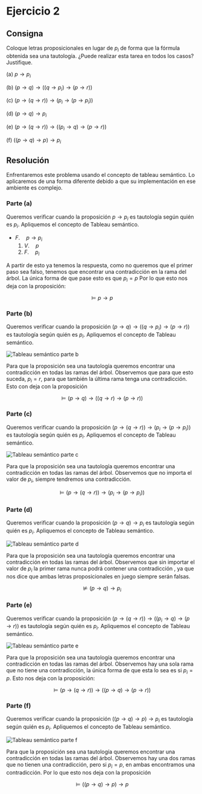 # Ejercicio 2

## Consigna

Coloque letras proposicionales en lugar de $p_i$ de forma que la fórmula obtenida sea una tautología. ¿Puede realizar esta tarea en todos los casos? Justifique.

(a) $p \to p_i$

(b) $(p \to q) \to ((q \to p_i) \to (p \to r))$

(c) $(p \to (q \to r)) \to (p_i \to (p \to p_i))$

(d) $(p \to q) \to p_i$

(e) $(p \to (q \to r)) \to ((p_i \to q) \to (p \to r))$

(f) $((p \to q) \to p) \to p_i$

## Resolución

Enfrentaremos este problema usando el concepto de tableau semántico. Lo aplicaremos de una forma diferente debido a que su implementación en ese ambiente es complejo.

### Parte (a)

Queremos verificar cuando la proposición $p\rightarrow p_i$ es tautología según quién es $p_i$. Apliquemos el concepto de Tableau semántico.

- $F.\quad p\rightarrow p_i$
    1. $V.\quad p$
    2. $F.\quad p_i$

A partir de esto ya tenemos la respuesta, como no queremos que el primer paso sea falso, tenemos que encontrar una contradicción en la rama del árbol. La única forma de que pase esto es que $p_i = p$
Por lo que esto nos deja con la proposición:

$$
\models p\rightarrow p
$$

### Parte (b)

Queremos verificar cuando la proposición $(p \to q) \to ((q \to p_i) \to (p \to r))$ es tautología según quién es $p_i$. Apliquemos el concepto de Tableau semántico.

![Tableau semántico parte b](images/ej2fig1.png)

Para que la proposición sea una tautología queremos encontrar una contradicción en todas las ramas del árbol. Observemos que para que esto suceda, $p_i = r$, para que también la última rama tenga una contradicción. Esto con deja con la proposición

$$
\models (p \to q) \to ((q \to r) \to (p \to r))
$$

### Parte (c)

Queremos verificar cuando la proposición $(p \to (q \to r)) \to (p_i \to (p \to p_i))$ es tautología según quién es $p_i$. Apliquemos el concepto de Tableau semántico.

![Tableau semántico parte c](images/ej2fig2.png)

Para que la proposición sea una tautología queremos encontrar una contradicción en todas las ramas del árbol. Observemos que no importa el valor de $p_i$, siempre tendremos una contradicción.

$$
\models (p \to (q \to r)) \to (p_i \to (p \to p_i))
$$

### Parte (d)

Queremos verificar cuando la proposición $(p \to q) \to p_i$ es tautología según quién es $p_i$. Apliquemos el concepto de Tableau semántico.

![Tableau semántico parte d](images/ej2fig3.png)

Para que la proposición sea una tautología queremos encontrar una contradicción en todas las ramas del árbol. Observemos que sin importar el valor de $p_i$ la primer rama nunca podrá contener una contradicción , ya que nos dice que ambas letras proposicionales en juego siempre serán falsas.

$$
\not\models (p \to q) \to p_i
$$

### Parte (e)

Queremos verificar cuando la proposición $(p \to (q \to r)) \to ((p_i \to q) \to (p \to r))$ es tautología según quién es $p_i$. Apliquemos el concepto de Tableau semántico.

![Tableau semántico parte e](images/ej2fig4.png)

Para que la proposición sea una tautología queremos encontrar una contradicción en todas las ramas del árbol. Observemos hay una sola rama que no tiene una contradicción, la única forma de que esta lo sea es si $p_i = p$. Esto nos deja con la proposición:

$$
\models (p \to (q \to r)) \to ((p \to q) \to (p \to r))
$$

### Parte (f)

Queremos verificar cuando la proposición $((p \to q) \to p) \to p_i$ es tautología según quién es $p_i$. Apliquemos el concepto de Tableau semántico.

![Tableau semántico parte f](images/ej2fig5.png)

Para que la proposición sea una tautología queremos encontrar una contradicción en todas las ramas del árbol. Observemos hay una dos ramas que no tienen una contradicción, pero si $p_i = p$, en ambas encontramos una contradicción. Por lo que esto nos deja con la proposición

$$
\models ((p \to q) \to p) \to p
$$